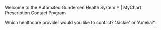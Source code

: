 Welcome to the Automated Gundersen Health System ® | MyChart Prescription Contact Program

Which healthcare provider would you like to contact? 'Jackie' or 'Amelia?':
